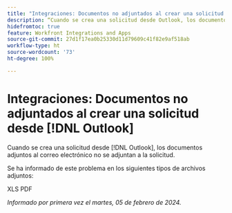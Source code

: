 ```yaml
---
title: "Integraciones: Documentos no adjuntados al crear una solicitud desde Outlook"
description: “Cuando se crea una solicitud desde Outlook, los documentos adjuntos al correo electrónico no se adjuntan a la solicitud”.
hidefromtoc: true
feature: Workfront Integrations and Apps
source-git-commit: 27d1f17ea0b25330d11d79609c41f82e9af518ab
workflow-type: ht
source-wordcount: '73'
ht-degree: 100%

---
```



# Integraciones: Documentos no adjuntados al crear una solicitud desde [!DNL Outlook]

Cuando se crea una solicitud desde [!DNL Outlook], los documentos adjuntos al correo electrónico no se adjuntan a la solicitud.

Se ha informado de este problema en los siguientes tipos de archivos adjuntos:

XLS
PDF

_Informado por primera vez el martes, 05 de febrero de 2024._
